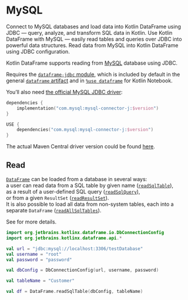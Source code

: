 # MySQL

<web-summary>
Connect to MySQL databases and load data into Kotlin DataFrame using JDBC — query, analyze, and transform SQL data in Kotlin.
</web-summary>

<card-summary>
Use Kotlin DataFrame with MySQL — easily read tables and queries over JDBC into powerful data structures.
</card-summary>

<link-summary>
Read data from MySQL into Kotlin DataFrame using JDBC configuration.
</link-summary>


Kotlin DataFrame supports reading from [MySQL](https://www.mysql.com) database using JDBC.

Requires the [`dataframe-jdbc` module](Modules.md#dataframe-jdbc),
which is included by default in the general [`dataframe` artifact](Modules.md#dataframe-general)
and in [`%use dataframe`](SetupKotlinNotebook.md#integrate-kotlin-dataframe) for Kotlin Notebook.

You’ll also need [the official MySQL JDBC driver](https://dev.mysql.com/downloads/connector/j/):

<tabs>
<tab title="Gradle project">

```kotlin
dependencies {
    implementation("com.mysql:mysql-connector-j:$version")
}
```

</tab>
<tab title="Kotlin Notebook">


```kotlin
USE {
    dependencies("com.mysql:mysql-connector-j:$version")
}
```

</tab>
</tabs>

The actual Maven Central driver version could be found
[here](https://mvnrepository.com/artifact/com.mysql/mysql-connector-j).

## Read

[`DataFrame`](DataFrame.md) can be loaded from a database in several ways:  
a user can read data from a SQL table by given name ([`readSqlTable`](readSqlDatabases.md)),  
as a result of a user-defined SQL query ([`readSqlQuery`](readSqlDatabases.md)),  
or from a given `ResultSet` ([`readResultSet`](readSqlDatabases.md)).  
It is also possible to load all data from non-system tables, each into a separate `DataFrame` ([`readAllSqlTables`](readSqlDatabases.md)).

See [](readSqlDatabases.md) for more details.

```kotlin
import org.jetbrains.kotlinx.dataframe.io.DbConnectionConfig
import org.jetbrains.kotlinx.dataframe.api.*

val url = "jdbc:mysql://localhost:3306/testDatabase"
val username = "root"
val password = "password"

val dbConfig = DbConnectionConfig(url, username, password)

val tableName = "Customer"

val df = DataFrame.readSqlTable(dbConfig, tableName)
```
